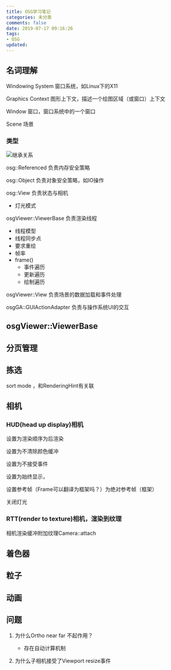 ```yaml
---
title: OSG学习笔记
categories: 未分类
comments: false
date: 2019-07-17 09:16:26
tags:
- OSG
updated:
---
```


## 名词理解

Windowing System 窗口系统，如Linux下的X11

Graphics Context 图形上下文，描述一个绘图区域（或窗口）上下文

Window 窗口，窗口系统中的一个窗口

Scene 场景

### 类型

![继承关系]()

osg::Referenced 负责内存安全策略

osg::Object 负责对象安全策略，如IO操作

osg::View 负责状态与相机

- 灯光模式

osgViewer::ViewerBase 负责渲染线程

- 线程模型
- 线程同步点
- 要求重绘
- 帧率
- frame()
  - 事件遍历
  - 更新遍历
  - 绘制遍历

osgViewer::View 负责场景的数据加载和事件处理

osgGA::GUIActionAdapter 负责与操作系统UI的交互



## osgViewer::ViewerBase 

## 分页管理

## 拣选

sort mode ，和RenderingHint有关联

## 相机

### HUD(head up display)相机

设置为渲染顺序为后渲染

设置为不清除颜色缓冲

设置为不接受事件

设置为始终显示，

设置参考帧（Frame可以翻译为框架吗？）为绝对参考帧（框架）

关闭灯光

### RTT(render to texture)相机，渲染到纹理

相机渲染缓冲附加纹理Camera::attach

## 着色器

## 粒子

## 动画



## 问题

1. 为什么Ortho near far 不起作用？
   - 存在自动计算机制

2. 为什么子相机接受了Viewport resize事件

